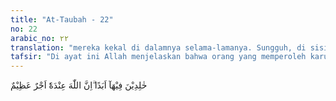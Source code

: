 ```yaml
---
title: "At-Taubah - 22"
no: 22
arabic_no: ٢٢
translation: "mereka kekal di dalamnya selama-lamanya. Sungguh, di sisi Allah terdapat pahala yang besar."
tafsir: "Di ayat ini Allah menjelaskan bahwa orang yang memperoleh karunia tersebut akan tetap tinggal di surga untuk selama-lamanya. Sesungguhnya di sisi Allah telah tersedia pahala yang sangat besar bagi orang-orang yang beriman dan beramal saleh, terutama bagi orang-orang yang beriman, hijrah, dan berjihad dengan harta dan jiwa raganya."
---
```

خٰلِدِيْنَ فِيْهَآ اَبَدًا ۗاِنَّ اللّٰهَ عِنْدَهٗٓ اَجْرٌ عَظِيْمٌ 